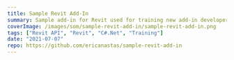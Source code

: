 ```yaml
---
title: Sample Revit Add-In
summary: Sample add-in for Revit used for training new add-in developer
coverImage: /images/som/sample-revit-add-in/sample-revit-add-in.png
tags: ["Revit API", "Revit", "C#.Net", "Training"]
date: "2021-07-07"
repo: https://github.com/ericanastas/sample-revit-add-in
---
```

